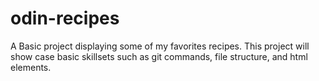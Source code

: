 # odin-recipes
A Basic project displaying some of my favorites recipes. This project will show case basic skillsets such as git commands, file structure, and html elements.